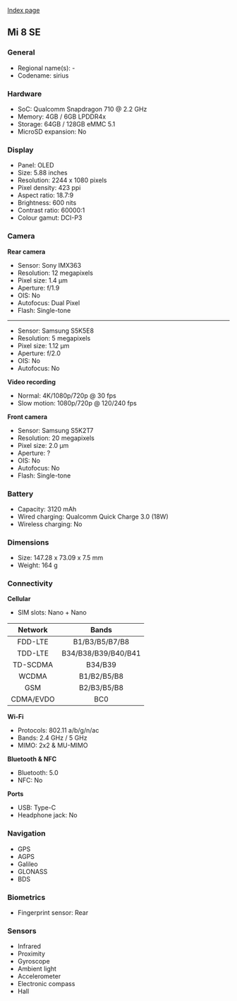 [Index page](../../)

## Mi 8 SE

### General

* Regional name(s): -
* Codename: sirius

### Hardware

* SoC: Qualcomm Snapdragon 710 @ 2.2 GHz
* Memory: 4GB / 6GB LPDDR4x
* Storage: 64GB / 128GB eMMC 5.1
* MicroSD expansion: No

### Display

* Panel: OLED
* Size: 5.88 inches
* Resolution: 2244 x 1080 pixels
* Pixel density: 423 ppi
* Aspect ratio: 18.7:9
* Brightness: 600 nits
* Contrast ratio: 60000:1
* Colour gamut: DCI-P3

### Camera

**Rear camera**

* Sensor: Sony IMX363
* Resolution: 12 megapixels
* Pixel size: 1.4 µm
* Aperture: f/1.9
* OIS: No
* Autofocus: Dual Pixel
* Flash: Single-tone

---

* Sensor: Samsung S5K5E8
* Resolution: 5 megapixels
* Pixel size: 1.12 µm
* Aperture: f/2.0
* OIS: No
* Autofocus: No

**Video recording**

* Normal: 4K/1080p/720p @ 30 fps
* Slow motion: 1080p/720p @ 120/240 fps

**Front camera**

* Sensor: Samsung S5K2T7
* Resolution: 20 megapixels
* Pixel size: 2.0 µm
* Aperture: ?
* OIS: No
* Autofocus: No
* Flash: Single-tone

### Battery

* Capacity: 3120 mAh
* Wired charging: Qualcomm Quick Charge 3.0 (18W)
* Wireless charging: No

### Dimensions

* Size: 147.28 x 73.09 x 7.5 mm
* Weight: 164 g

### Connectivity

**Cellular**

* SIM slots: Nano + Nano

|  Network  |   Bands   |
|:---------:|:-------------------:|
|  FDD-LTE  |    B1/B3/B5/B7/B8   |
|   TDD-LTE  | B34/B38/B39/B40/B41 |
|  TD-SCDMA |       B34/B39       |
|   WCDMA   |     B1/B2/B5/B8     |
|    GSM    |     B2/B3/B5/B8     |
| CDMA/EVDO |         BC0         |

**Wi-Fi**

* Protocols: 802.11 a/b/g/n/ac
* Bands: 2.4 GHz / 5 GHz
* MIMO: 2x2 & MU-MIMO

**Bluetooth & NFC**

* Bluetooth: 5.0 
* NFC: No

**Ports**

* USB: Type-C
* Headphone jack: No

### Navigation

* GPS
* AGPS
* Galileo
* GLONASS
* BDS

### Biometrics

* Fingerprint sensor: Rear

### Sensors

* Infrared
* Proximity
* Gyroscope
* Ambient light
* Accelerometer
* Electronic compass
* Hall